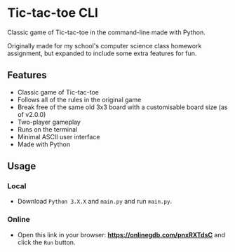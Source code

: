 # Tic-tac-toe CLI
Classic game of Tic-tac-toe in the command-line made with Python.

Originally made for my school's computer science class homework assignment, but expanded to include some extra features for fun.

## Features
- Classic game of Tic-tac-toe
- Follows all of the rules in the original game
- Break free of the same old 3x3 board with a customisable board size (as of v2.0.0)
- Two-player gameplay
- Runs on the terminal
- Minimal ASCII user interface
- Made with Python

## Usage
### Local
- Download `Python 3.X.X` and `main.py` and run `main.py`.

### Online
- Open this link in your browser: **https://onlinegdb.com/pnxRXTdsC** and click the `Run` button.
